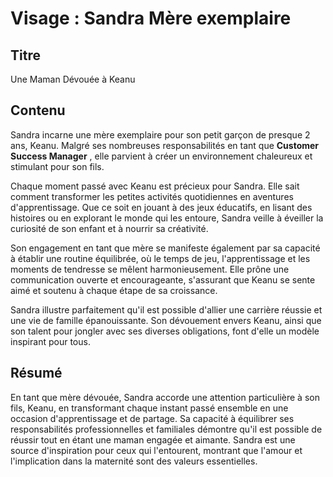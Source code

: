 # Visage : Sandra Mère exemplaire

## Titre

Une Maman Dévouée à Keanu

## Contenu

Sandra incarne une mère exemplaire pour son petit garçon de presque 2 ans, Keanu. Malgré ses nombreuses responsabilités en tant que **Customer Success Manager** , elle parvient à créer un environnement chaleureux et stimulant pour son fils.

Chaque moment passé avec Keanu est précieux pour Sandra. Elle sait comment transformer les petites activités quotidiennes en aventures d'apprentissage. Que ce soit en jouant à des jeux éducatifs, en lisant des histoires ou en explorant le monde qui les entoure, Sandra veille à éveiller la curiosité de son enfant et à nourrir sa créativité.

Son engagement en tant que mère se manifeste également par sa capacité à établir une routine équilibrée, où le temps de jeu, l'apprentissage et les moments de tendresse se mêlent harmonieusement. Elle prône une communication ouverte et encourageante, s'assurant que Keanu se sente aimé et soutenu à chaque étape de sa croissance.

Sandra illustre parfaitement qu'il est possible d'allier une carrière réussie et une vie de famille épanouissante. Son dévouement envers Keanu, ainsi que son talent pour jongler avec ses diverses obligations, font d'elle un modèle inspirant pour tous.

## Résumé

En tant que mère dévouée, Sandra accorde une attention particulière à son fils, Keanu, en transformant chaque instant passé ensemble en une occasion d'apprentissage et de partage. Sa capacité à équilibrer ses responsabilités professionnelles et familiales démontre qu'il est possible de réussir tout en étant une maman engagée et aimante. Sandra est une source d'inspiration pour ceux qui l'entourent, montrant que l'amour et l'implication dans la maternité sont des valeurs essentielles.
